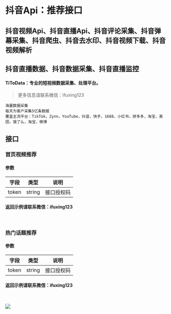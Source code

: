 # 抖音Api：推荐接口

## 抖音视频Api、抖音直播Api、抖音评论采集、抖音弹幕采集、抖音爬虫、抖音去水印、抖音视频下载、抖音视频解析
## 抖音直播数据、抖音数据采集、抖音直播监控

#### TiToData：专业的短视频数据采集、处理平台。
> 更多信息请联系微信：ifuxing123
```
海量数据采集
每天为客户采集5亿条数据
覆盖主流平台：TikTok，Zynn，YouTube，抖音，快手，1688，小红书，拼多多，淘宝，美团，饿了么，淘宝，微博

```



<a name="glOjx"></a>
## 接口
<a name="QhSRy"></a>
### 首页视频推荐
<a name="hYiIb"></a>
#### 参数

| 字段 | 类型 | 说明 |
| --- | --- | --- |
| token | string | 接口授权码 |

<a name="zOzBk"></a>
#### 返回示例请联系微信：ifuxing123
<br />

<a name="ZbxPg"></a>
### 热门话题推荐
<a name="o5ynL"></a>
#### 参数

| 字段 | 类型 | 说明 |
| --- | --- | --- |
| token | string | 接口授权码 |

<a name="9sW9M"></a>
#### 返回示例请联系微信：ifuxing123
<br />

![](https://visitor-badge.laobi.icu/badge?page_id=Video-Hub.douyin-api-recommend)
